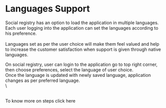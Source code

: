 # Languages Support

Social registry has an option to load the application in multiple languages.\
Each user logging into the application can set the languages according to his preference.\
\
Languages set as per the user choice will make them feel valued and  help to increase the customer satisfaction when support is given through native languages.

On social registry, user can login to the application go to top right corner, then choose preferences,  select the language of user choice. \
Once the language is updated with newly saved language, application changes as per preferred language.\
\


\
To know more on steps click here


